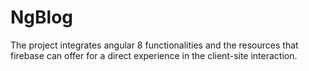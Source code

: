 # NgBlog
The project integrates angular 8 functionalities and the resources that firebase can offer for a direct experience in the client-site interaction.
